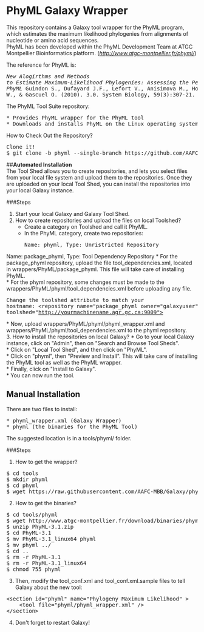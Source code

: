 # **PhyML Galaxy Wrapper** <br>
This repository contains a Galaxy tool wrapper for the PhyML program, which estimates the maximum likelihood phylogenies from alignments of nucleotide or amino acid sequences. <br>
PhyML has been developed within the PhyML Development Team at ATGC Montpellier Bioinformatics platform. (*http://www.atgc-montpellier.fr/phyml/*)

The reference for PhyML is: <br>
	<pre>*New Alogirthms and Methods to Estimate Maximum-Likelihood Phylogenies: Assessing the Performance of PhyML* 
Guindon S., Dufayard J.F., Lefort V., Anisimova M., Hordijk W., & Gascuel O. (2010). 3.0. 
System Biology, 59(3):307-21. </pre>

The PhyML Tool Suite repository: <br>
<pre>* Provides PhyML wrapper for the PhyML tool 
* Downloads and installs PhyML on the Linux operating system  </pre>

How to Check Out the Repository? <br>
<pre>Clone it!
$ git clone -b phyml --single-branch https://github.com/AAFC-MBB/Galaxy.git </pre>

##**Automated Installation** <br>
The Tool Shed allows you to create repositories, and lets you select files from your local file system and upload them to the repositories. Once they are uploaded on your local Tool Shed, you can install the repositories into your local Galaxy instance.<br>

###Steps
1. Start your local Galaxy and Galaxy Tool Shed. <br>
2. How to create repositories and upload the files on local Toolshed? <br>
	* Create a category on Toolshed and call it PhyML. <br>
	* In the PhyML category, create two repositories: <br>
		<pre>Name: phyml, Type: Unristricted Repository 
Name: package_phyml, Type: Tool Dependency Repository </pre>
	* For the package_phyml repository, upload the file tool_dependencies.xml, located in wrappers/PhyML/package_phyml. This file will take care of installing PhyML. <br>
	* For the phyml repository, some changes must be made to the wrappers/PhyML/phyml/tool_dependencies.xml before uploading any file. <br>
	<pre>Change the toolshed attribute to match your hostname: 
		&lt;repository name="package_phyml owner="galaxyuser" toolshed="http://yourmachinename.agr.gc.ca:9009"> </pre>
	* Now, upload wrappers/PhyML/phyml/phyml_wrapper.xml and wrappers/PhyML/phyml/tool_dependencies.xml to the phyml repository. <br>
3. How to install the repositories on local Galaxy? 
	* Go to your local Galaxy instance, click on "Admin", then on "Search and Browse Tool Sheds". <br>
	* Click on "Local Tool Shed", and then click on "PhyML". <br>
	* Click on "phyml", then "Preview and Install". This will take care of installing the PhyML tool as well as the PhyML wrapper. <br>
	* Finally, click on "Install to Galaxy". <br>
	* You can now run the tool. <br>

## **Manual Installation**
There are two files to install: 
<pre>* phyml_wrapper.xml (Galaxy Wrapper)
* phyml (the binaries for the PhyML Tool) </pre>
The suggested location is in a tools/phyml/ folder. 

###Steps 
1. How to get the wrapper?
<pre>$ cd tools
$ mkdir phyml
$ cd phyml
$ wget https://raw.githubusercontent.com/AAFC-MBB/Galaxy/phyml/wrappers/PhyML/phyml/phyml_wrapper.xml </pre>
2. How to get the binaries?
<pre>$ cd tools/phyml
$ wget http://www.atgc-montpellier.fr/download/binaries/phyml/PhyML-3.1.zip
$ unzip PhyML-3.1.zip
$ cd PhyML-3.1
$ mv PhyML-3.1_linux64 phyml
$ mv phyml ../ 
$ cd ..
$ rm -r PhyML-3.1
$ rm -r PhyML-3.1_linux64
$ chmod 755 phyml </pre>
3. Then, modify the tool_conf.xml and tool_conf.xml.sample files to tell Galaxy about the new tool:
<pre>&lt;section id="phyml" name="Phylogeny Maximum Likelihood" >
    &lt;tool file="phyml/phyml_wrapper.xml" />
&lt;/section> </pre>
4. Don't forget to restart Galaxy! 
